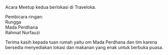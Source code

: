 Acara Meetup kedua berlokasi di Traveloka.

Pembicara ringan:
<br>Rungga<br>
Mada Perdhana<br>
Rahmat Nurfauzi<br>


Terima kasih kepada tuan rumah yaitu om Mada Perdhana dan tim karena bersedia menyediakan lokasi dan makanan yang enak untuk berbuka puasa.
